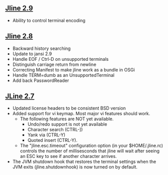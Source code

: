 <!--

    Copyright (c) 2002-2016, the original author or authors.

    This software is distributable under the BSD license. See the terms of the
    BSD license in the documentation provided with this software.

    http://www.opensource.org/licenses/bsd-license.php

-->
## [Jline 2.9][2_9]
[2_9]: https://oss.sonatype.org/content/groups/public/jline/jline/2.9
                                                                     
* Ability to control terminal encoding

## [Jline 2.8][2_8]
[2_8]: https://oss.sonatype.org/content/groups/public/jline/jline/2.8
                                                                     
* Backward history searching
* Update to jansi 2.9
* Handle EOF / Ctrl-D on unsupported terminals
* Distinguish carriage return from newline
* Correcting Manifest to make jline work as a bundle in OSGi
* Handle TERM=dumb as an UnsupportedTerminal
* Add back PasswordReader

## [JLine 2.7][2_7]
[2_7]: https://oss.sonatype.org/content/groups/public/jline/jline/2.7

* Updated license headers to be consistent BSD version
* Added support for vi keymap. Most major vi features should work.
   * The following features are NOT yet available.
      * Undo/redo support is not yet available
      * Character search (CTRL-])
      * Yank via (CTRL-Y)
      * Quoted insert (CTRL-Y).
   * The "jline.esc.timeout" configuration option (in your $HOME/.jline.rc) controls the number of millisesconds that jline will wait after seeing an ESC key to see if another character arrives.
* The JVM shutdown hook that restores the terminal settings when the JVM exits (jline.shutdownhook) is now turned on by default.

